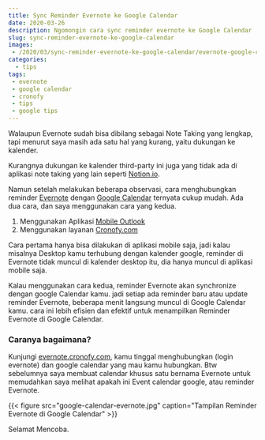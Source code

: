 ```yaml
---
title: Sync Reminder Evernote ke Google Calendar
date: 2020-03-26
description: Ngomongin cara sync reminder evernote ke Google Calendar
slug: sync-reminder-evernote-ke-google-calendar
images: 
 - /2020/03/sync-reminder-evernote-ke-google-calendar/evernote-google-calendar.png
categories:
  - tips
tags: 
 - evernote
 - google calendar
 - cronofy
 - tips
 - google tips
---
```


Walaupun Evernote sudah bisa dibilang sebagai Note Taking yang lengkap, tapi menurut saya masih ada satu hal yang kurang, yaitu dukungan ke kalender.

Kurangnya dukungan ke kalender third-party ini juga yang tidak ada di aplikasi note taking yang lain seperti [Notion.io](https://notion.so/). 

Namun setelah melakukan beberapa observasi, cara menghubungkan reminder [Evernote][evernote] dengan [Google Calendar][google calendar] ternyata cukup mudah. Ada dua cara, dan saya menggunakan cara yang kedua.

<!--more-->

1. Menggunakan Aplikasi [Mobile Outlook](https://play.google.com/store/apps/details?id=com.microsoft.office.outlook)
1. Menggunakan layanan [Cronofy.com][cronofy]

Cara pertama hanya bisa dilakukan di aplikasi mobile saja, jadi kalau misalnya Desktop kamu terhubung dengan kalender google, reminder di Evernote tidak muncul di kalender desktop itu, dia hanya muncul di aplikasi mobile saja. 

Kalau menggunakan cara kedua, reminder Evernote akan synchronize dengan google Calendar kamu. jadi setiap ada reminder baru atau update reminder Evernote, beberapa menit langsung muncul di Google Calendar kamu. cara ini lebih efisien dan efektif untuk menampilkan Reminder Evernote di Google Calendar. 

### Caranya bagaimana?

Kunjungi [evernote.cronofy.com][cronofy], kamu tinggal menghubungkan (login evernote) dan google calendar yang mau kamu hubungkan. Btw sebelumnya saya membuat calendar khusus satu bernama Evernote untuk memudahkan saya melihat apakah ini Event calendar google, atau reminder Evernote. 

{{< figure src="google-calendar-evernote.jpg" caption="Tampilan Reminder Evernote di Google Calendar" >}}

Selamat Mencoba.

[evernote]: https://evernote.com
[google calendar]: https://calendar.google.com/calendar
[cronofy]: https://evernote.cronofy.com
